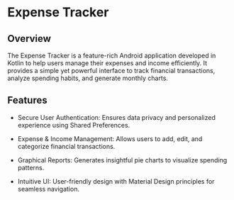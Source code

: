 # Expense Tracker

## Overview

The Expense Tracker is a feature-rich Android application developed in Kotlin to help users manage their expenses and income efficiently. It provides a simple yet powerful interface to track financial transactions, analyze spending habits, and generate monthly charts.

## Features

- Secure User Authentication: Ensures data privacy and personalized experience using Shared Preferences.

- Expense & Income Management: Allows users to add, edit, and categorize financial transactions.

- Graphical Reports: Generates insightful pie charts to visualize spending patterns.

- Intuitive UI: User-friendly design with Material Design principles for seamless navigation.
